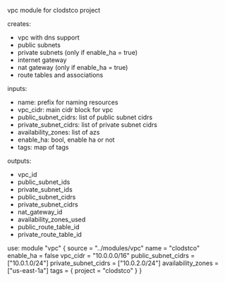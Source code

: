 vpc module for clodstco project

creates:
- vpc with dns support
- public subnets
- private subnets (only if enable_ha = true)
- internet gateway
- nat gateway (only if enable_ha = true)
- route tables and associations

inputs:
- name: prefix for naming resources
- vpc_cidr: main cidr block for vpc
- public_subnet_cidrs: list of public subnet cidrs
- private_subnet_cidrs: list of private subnet cidrs
- availability_zones: list of azs
- enable_ha: bool, enable ha or not
- tags: map of tags

outputs:
- vpc_id
- public_subnet_ids
- private_subnet_ids
- public_subnet_cidrs
- private_subnet_cidrs
- nat_gateway_id
- availability_zones_used
- public_route_table_id
- private_route_table_id

use:
module "vpc" {
  source               = "../modules/vpc"
  name                 = "clodstco"
  enable_ha            = false
  vpc_cidr             = "10.0.0.0/16"
  public_subnet_cidrs  = ["10.0.1.0/24"]
  private_subnet_cidrs = ["10.0.2.0/24"]
  availability_zones   = ["us-east-1a"]
  tags = {
    project = "clodstco"
  }
}
